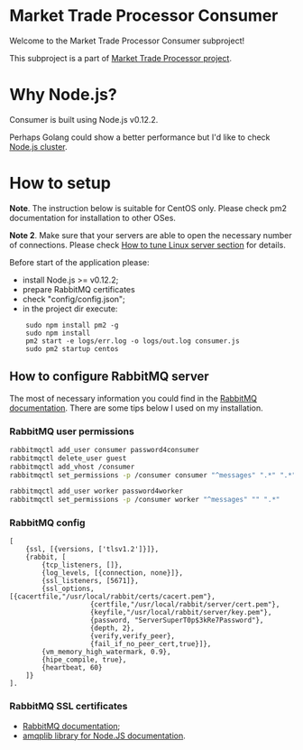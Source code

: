 # Market Trade Processor Consumer

Welcome to the Market Trade Processor Consumer subproject!

This subproject is a part of [Market Trade Processor project](https://github.com/abguy/trade-processor).

# Why Node.js?

Consumer is built using Node.js v0.12.2. 

Perhaps Golang could show a better performance but I'd like to check [Node.js cluster](https://nodejs.org/api/cluster.html). 

# How to setup

**Note**. The instruction below is suitable for CentOS only. Please check pm2 documentation for installation to other OSes.

**Note 2**. Make sure that your servers are able to open the necessary number of connections. Please check [How to tune Linux server section](https://github.com/abguy/trade-processor#how-to-tune-linux-server) for details.

Before start of the application please:
* install Node.js >= v0.12.2;
* prepare RabbitMQ certificates
* check "config/config.json";
* in the project dir execute:

~~~
    sudo npm install pm2 -g
    sudo npm install
    pm2 start -e logs/err.log -o logs/out.log consumer.js
    sudo pm2 startup centos
~~~

## How to configure RabbitMQ server

The most of necessary information you could find in the [RabbitMQ documentation](http://www.rabbitmq.com/install-rpm.html).
There are some tips below I used on my installation.

### RabbitMQ user permissions

```bash
rabbitmqctl add_user consumer password4consumer
rabbitmqctl delete_user guest
rabbitmqctl add_vhost /consumer
rabbitmqctl set_permissions -p /consumer consumer "^messages" ".*" ".*"

rabbitmqctl add_user worker password4worker
rabbitmqctl set_permissions -p /consumer worker "^messages" "" ".*"
```
    
### RabbitMQ config

~~~
[
    {ssl, [{versions, ['tlsv1.2']}]},
    {rabbit, [
        {tcp_listeners, []},
        {log_levels, [{connection, none}]},
        {ssl_listeners, [5671]},
        {ssl_options, [{cacertfile,"/usr/local/rabbit/certs/cacert.pem"},
                    {certfile,"/usr/local/rabbit/server/cert.pem"},
                    {keyfile,"/usr/local/rabbit/server/key.pem"},
                    {password, "ServerSuperT0p$3kRe7Password"},
                    {depth, 2},
                    {verify,verify_peer},
                    {fail_if_no_peer_cert,true}]},
        {vm_memory_high_watermark, 0.9},
        {hipe_compile, true},
        {heartbeat, 60}
    ]}
].
~~~

### RabbitMQ SSL certificates

* [RabbitMQ documentation](http://www.rabbitmq.com/ssl.html);
* [amqplib library for Node.JS documentation](http://www.squaremobius.net/amqp.node/doc/ssl.html).

